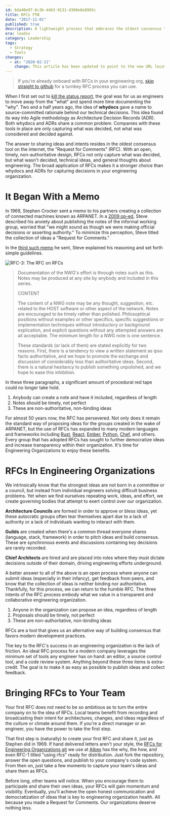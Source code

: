 ```yaml
---
id: 6da40e97-8c3b-44b3-9131-d300e8e8965c
title: RFCs FTW
date: "2017-11-01"
published: true
description: A lightweight process that embraces the oldest consensus tool on the Internet
era: leadsv
category: Leadership
tags:
  - Strategy
  - Tools
changes:
  - at: "2020-02-21"
    change: This article has been updated to point to the new URL location of the RFC repository
---
```


> If you're already onboard with RFCs in your engineering org, [skip straight to github](https://github.com/aibex/rfc) for a turnkey RFC process you can use.

When I first set out to [kill the status report](/archives/fix-the-status-report), the goal was for us as engineers to move away from the "what" and spend more time documenting the "why". Two and a half years ago, the idea of **whydocs** gave a name to source-committed rationale behind our technical decisions. This idea found its way into Agile methodology as Architecture Decision Records (ADR). Both whydocs and ADRs share a common problem. Companies with these tools in place are only capturing what was decided, not what was considered and decided against.

The answer to sharing ideas and intents resides in the oldest consensus tool on the internet, the "Request for Comments" (RFC). With an open, timely, non-authoritative design, RFCs not only capture what was decided, but what wasn't decided, technical ideas, and general thoughts about engineering. The broad application of RFCs makes it a stronger choice than whydocs and ADRs for capturing decisions in your engineering organization.

# It Began With a Memo

In 1969, Stephen Crocker sent a memo to his partners creating a collection of connected machines known as ARPANET. In a [2009 op-ed](http://www.nytimes.com/2009/04/07/opinion/07crocker.html), Steve described his anxiety about publishing the notes of the informal working group, worried that "we might sound as though we were making official decisions or asserting authority." To minimize this perception, Steve titled the collection of ideas a "Request for Comments."

In the [third such memo](https://tools.ietf.org/html/rfc3) he sent, Steve explained his reasoning and set forth simple guidelines.

![RFC-3: The RFC on RFCs](/images/posts/rfcs-ftw/rfc3.png)

> Documentation of the NWG's effort is through notes such as this. Notes may be produced at any site by anybody and included in this series.
>
> CONTENT
>
> The content of a NWG note may be any thought, suggestion, etc. related to the HOST software or other aspect of the network. Notes are encouraged to be timely rather than polished. Philosophical positions without examples or other specifics, specific suggestions or implementation techniques without introductory or background explication, and explicit questions without any attempted answers are all acceptable. The minimum length for a NWG note is one sentence.
>
> These standards (or lack of them) are stated explicitly for two reasons. First, there is a tendency to view a written statement as ipso facto authoritative, and we hope to promote the exchange and discussion of considerably less than authoritative ideas. Second, there is a natural hesitancy to publish something unpolished, and we hope to ease this inhibition.

In these three paragraphs, a significant amount of procedural red tape could no longer take hold.

1. Anybody can create a note and have it included, regardless of length
2. Notes should be timely, not perfect
3. These are non-authoritative, non-binding ideas

For almost 50 years now, the RFC has persevered. Not only does it remain the standard way of proposing ideas for the groups created in the wake of ARPANET, but the use of RFCs has expanded to many modern languages and frameworks including [Rust](https://github.com/rust-lang/rfcs), [React](https://reactjs.org/blog/2016/04/07/react-v15.html), [Ember](https://github.com/emberjs/rfcs), [Python](https://www.python.org/dev/peps/pep-0001/), [Chef](https://github.com/chef/chef-rfc), and others. Every group that has adopted RFCs has sought to further democratize ideas and increase transparency within their organization. It's time for Engineering Organizations to enjoy these benefits.

# RFCs In Engineering Organizations

We intrinsically know that the strongest ideas are not born in a committee or a council, but instead from individual engineers solving difficult business problems. Yet when we find ourselves repeating work, ideas, and effort, we create governing bodies that attempt to exert control over our organization.

**Architecture Councils** are formed in order to approve or bless ideas, yet these autocratic groups often tear themselves apart due to a lack of authority or a lack of individuals wanting to interact with them.

**Guilds** are created when there's a common thread everyone shares (language, stack, framework) in order to pitch ideas and build consensus. These are synchronous events and discussions containing key decisions are rarely recorded.

**Chief Architects** are hired and are placed into roles where they must dictate decisions outside of their domain, driving engineering efforts underground.

A better answer to all of the above is an open process where anyone can submit ideas (especially in their infancy), get feedback from peers, and know that the collection of ideas is neither binding nor authoritative. Thankfully, for this process, we can return to the humble RFC. The three intents of the RFC process embody what we value in a transparent and collaborative engineering organization.

1. Anyone in the organization can propose an idea, regardless of length
2. Proposals should be timely, not perfect
3. These are non-authoritative, non-binding ideas

RFCs are a tool that gives us an alternative way of building consensus that favors modern development practices.

The key to the RFC's success in an engineering organization is the lack of friction. An ideal RFC process for a modern company leverages the minimum set of tools any engineer has on hand: an editor, a source control tool, and a code review system. Anything beyond these three items is extra-credit. The goal is to make it as easy as possible to publish ideas and collect feedback.

# Bringing RFCs to Your Team

Your first RFC does not need to be so ambitious as to turn the entire company on to the idea of RFCs. Local teams benefit from recording and broadcasting their intent for architectures, changes, and ideas regardless of the culture or climate around them. If you're a direct manager or an engineer, you have the power to take the first step.

That first step is (naturally) to create your first RFC and share it, just as Stephen did in 1969. If hand delivered letters aren't your style, the [RFCs for Engineering Organizations git](https://github.com/aibexhq/rfc) we use at [Aibex](https://aibex.com) has the why, the how, and even RFC-1 titled "using rfcs" ready for distribution. Just fork the repository, answer the open questions, and publish to your company's code system. From then on, just take a few moments to capture your team's ideas and share them as RFCs.

Before long, other teams will notice. When you encourage them to participate and share their own ideas, your RFCs will gain momentum and visibility. Eventually, you'll achieve the open honest communication and democratization of ideas that is key to engineering organization health. All because you made a Request for Comments. Our organizations deserve nothing less.
